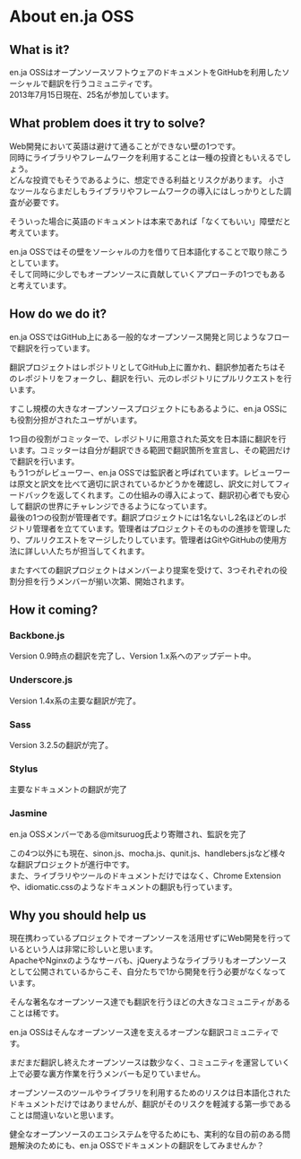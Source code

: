 # About en.ja OSS

## What is it?

en.ja OSSはオープンソースソフトウェアのドキュメントをGitHubを利用したソーシャルで翻訳を行うコミュニティです。  
2013年7月15日現在、25名が参加しています。

## What problem does it try to solve?

Web開発において英語は避けて通ることができない壁の1つです。  
同時にライブラリやフレームワークを利用することは一種の投資ともいえるでしょう。  
どんな投資でもそうであるように、想定できる利益とリスクがあります。
小さなツールならまだしもライブラリやフレームワークの導入にはしっかりとした調査が必要です。  

そういった場合に英語のドキュメントは本来であれば「なくてもいい」障壁だと考えています。

en.ja OSSではその壁をソーシャルの力を借りて日本語化することで取り除こうとしています。  
そして同時に少しでもオープンソースに貢献していくアプローチの1つでもあると考えています。

## How do we do it?

en.ja OSSではGitHub上にある一般的なオープンソース開発と同じようなフローで翻訳を行っています。  

翻訳プロジェクトはレポジトリとしてGitHub上に置かれ、翻訳参加者たちはそのレポジトリをフォークし、翻訳を行い、元のレポジトリにプルリクエストを行います。

すこし規模の大きなオープンソースプロジェクトにもあるように、en.ja OSSにも役割分担がされたユーザがいます。

1つ目の役割がコミッターで、レポジトリに用意された英文を日本語に翻訳を行います。コミッターは自分が翻訳できる範囲で翻訳箇所を宣言し、その範囲だけで翻訳を行います。  
もう1つがレビューワー、en.ja OSSでは監訳者と呼ばれています。レビューワーは原文と訳文を比べて適切に訳されているかどうかを確認し、訳文に対してフィードバックを返してくれます。この仕組みの導入によって、翻訳初心者でも安心して翻訳の世界にチャレンジできるようになっています。    
最後の1つの役割が管理者です。翻訳プロジェクトには1名ないし2名ほどのレポジトリ管理者を立てています。管理者はプロジェクトそのものの進捗を管理したり、プルリクエストをマージしたりしています。管理者はGitやGitHubの使用方法に詳しい人たちが担当してくれます。

またすべての翻訳プロジェクトはメンバーより提案を受けて、3つそれぞれの役割分担を行うメンバーが揃い次第、開始されます。

## How it coming?

### Backbone.js

Version 0.9時点の翻訳を完了し、Version 1.x系へのアップデート中。

### Underscore.js

Version 1.4x系の主要な翻訳が完了。

### Sass

Version 3.2.5の翻訳が完了。

### Stylus

主要なドキュメントの翻訳が完了

### Jasmine

en.ja OSSメンバーである@mitsuruog氏より寄贈され、監訳を完了

この4つ以外にも現在、sinon.js、mocha.js、qunit.js、handlebers.jsなど様々な翻訳プロジェクトが進行中です。  
また、ライブラリやツールのドキュメントだけではなく、Chrome Extensionや、idiomatic.cssのようなドキュメントの翻訳も行っています。

## Why you should help us

現在携わっているプロジェクトでオープンソースを活用せずにWeb開発を行っているという人は非常に珍しいと思います。  
ApacheやNginxのようなサーバも、jQueryようなライブラリもオープンソースとして公開されているからこそ、自分たちで1から開発を行う必要がなくなっています。

そんな著名なオープンソース達でも翻訳を行うほどの大きなコミュニティがあることは稀です。  

en.ja OSSはそんなオープンソース達を支えるオープンな翻訳コミュニティです。

まだまだ翻訳し終えたオープンソースは数少なく、コミュニティを運営していく上で必要な裏方作業を行うメンバーも足りていません。

オープンソースのツールやライブラリを利用するためのリスクは日本語化されたドキュメントだけではありませんが、翻訳がそのリスクを軽減する第一歩であることは間違いないと思います。

健全なオープンソースのエコシステムを守るためにも、実利的な目の前のある問題解決のためにも、en.ja OSSでドキュメントの翻訳をしてみませんか？